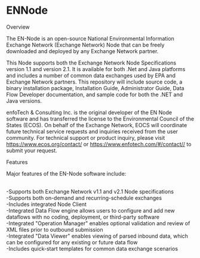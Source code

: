 # ENNode
 Overview

The EN-Node is an open-source National Environmental Information Exchange Network (Exchange Network) Node that can be freely downloaded and deployed by any Exchange Network partner.

This Node supports both the Exchange Network Node Specifications version 1.1 and version 2.1. It is available for both .Net and Java platforms and includes a number of common data exchanges used by EPA and Exchange Network partners. This repository will include source code, a binary installation package, Installation Guide, Administrator Guide, Data Flow Developer documentation, and sample code for both the .NET and Java versions.

enfoTech & Consulting Inc. is the original developer of the EN Node software and has transferred the license to the Environmental Council of the States (ECOS).  On behalf of the Exchange Network, EOCS will coordinate future technical service requests and inquiries received from the user community.  For technical support or product inquiry, please visit https://www.ecos.org/contact/ or  https://www.enfotech.com/#/contact// to submit your request.  

Features

Major features of the EN-Node software include:

<br>-Supports both Exchange Network v1.1 and v2.1 Node specifications
<br>-Supports both on-demand and recurring-schedule exchanges
<br>-Includes integrated Node Client
<br>-Integrated Data Flow engine allows users to configure and add new dataflows with no coding, deployment, or third-party software
<br>-Integrated "Operation Manager" enables optional validation and review of XML files prior to outbound submission
<br>-Integrated "Data Viewer" enables viewing of parsed inbound data, which can be configured for any existing or future data flow
<br>-Includes quick-start templates for common data exchange scenarios

